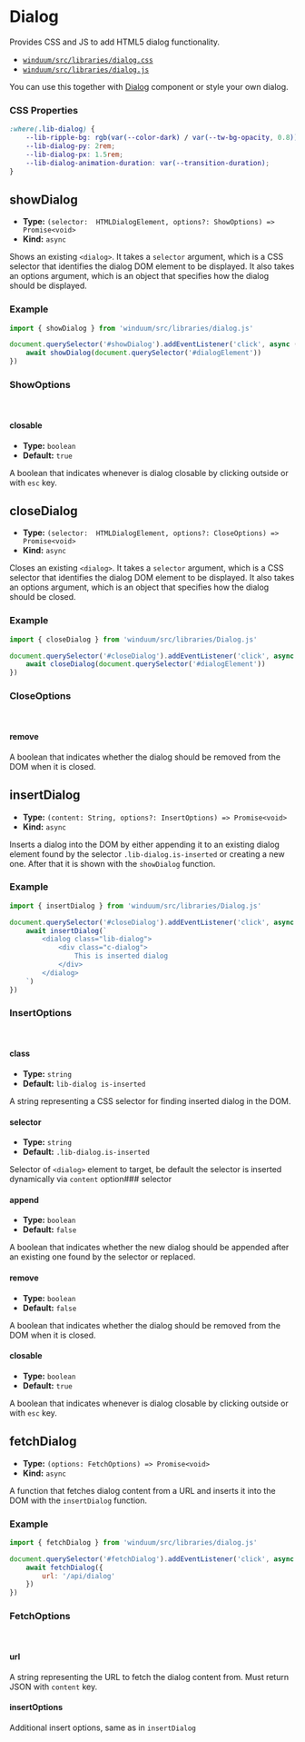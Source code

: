 # Dialog

Provides CSS and JS to add HTML5 dialog functionality. 

* [`winduum/src/libraries/dialog.css`](https://github.com/winduum/winduum/blob/main/src/libraries/dialog.css)
* [`winduum/src/libraries/dialog.js`](https://github.com/winduum/winduum/blob/main/src/libraries/dialog.js)

You can use this together with [Dialog](/docs/component/dialog) component or style your own dialog.

### CSS Properties

```css
:where(.lib-dialog) {
    --lib-ripple-bg: rgb(var(--color-dark) / var(--tw-bg-opacity, 0.8));
    --lib-dialog-py: 2rem;
    --lib-dialog-px: 1.5rem;
    --lib-dialog-animation-duration: var(--transition-duration);
}
```

## showDialog

* **Type:** `(selector:  HTMLDialogElement, options?: ShowOptions) => Promise<void>`
* **Kind:** `async`

Shows an existing `<dialog>`. It takes a `selector` argument, which is a CSS selector that identifies the dialog DOM element to be displayed. It also takes an options argument, which is an object that specifies how the dialog should be displayed.

### Example

```js
import { showDialog } from 'winduum/src/libraries/dialog.js'

document.querySelector('#showDialog').addEventListener('click', async () => {
    await showDialog(document.querySelector('#dialogElement'))
})
```

### ShowOptions
<br>

#### closable

* **Type:** `boolean`
* **Default:** `true`

A boolean that indicates whenever is dialog closable by clicking outside or with `esc` key.

## closeDialog

* **Type:** `(selector:  HTMLDialogElement, options?: CloseOptions) => Promise<void>`
* **Kind:** `async`

Closes an existing `<dialog>`. It takes a `selector` argument, which is a CSS selector that identifies the dialog DOM element to be displayed. It also takes an options argument, which is an object that specifies how the dialog should be closed.

### Example

```js
import { closeDialog } from 'winduum/src/libraries/Dialog.js'

document.querySelector('#closeDialog').addEventListener('click', async () => {
    await closeDialog(document.querySelector('#dialogElement'))
})
```

### CloseOptions
<br>

#### remove

A boolean that indicates whether the dialog should be removed from the DOM when it is closed.

## insertDialog

* **Type:** `(content: String, options?: InsertOptions) => Promise<void>`
* **Kind:** `async`

Inserts a dialog into the DOM by either appending it to an existing dialog element found by the selector `.lib-dialog.is-inserted` or creating a new one. After that it is shown with the `showDialog` function.

### Example

```js
import { insertDialog } from 'winduum/src/libraries/Dialog.js'

document.querySelector('#closeDialog').addEventListener('click', async () => {
    await insertDialog(`
        <dialog class="lib-dialog">
            <div class="c-dialog">
                This is inserted dialog
            </div>
        </dialog>
    `)
})
```

### InsertOptions
<br>

#### class

* **Type:** `string`
* **Default:** `lib-dialog is-inserted`

A string representing a CSS selector for finding inserted dialog in the DOM.

#### selector

* **Type:** `string`
* **Default:** `.lib-dialog.is-inserted`

Selector of `<dialog>` element to target, be default the selector is inserted dynamically via `content` option### selector

#### append

* **Type:** `boolean`
* **Default:** `false`

A boolean that indicates whether the new dialog should be appended after an existing one found by the selector or replaced.

#### remove

* **Type:** `boolean`
* **Default:** `false`

A boolean that indicates whether the dialog should be removed from the DOM when it is closed.

#### closable

* **Type:** `boolean`
* **Default:** `true`

A boolean that indicates whenever is dialog closable by clicking outside or with `esc` key.

## fetchDialog

* **Type:** `(options: FetchOptions) => Promise<void>`
* **Kind:** `async`

A function that fetches dialog content from a URL and inserts it into the DOM with the `insertDialog` function.

### Example

```js
import { fetchDialog } from 'winduum/src/libraries/dialog.js'

document.querySelector('#fetchDialog').addEventListener('click', async () => {
    await fetchDialog({
        url: '/api/dialog'
    })
})
```

### FetchOptions
<br>

#### url

A string representing the URL to fetch the dialog content from. Must return JSON with `content` key.

#### insertOptions

Additional insert options, same as in `insertDialog`
